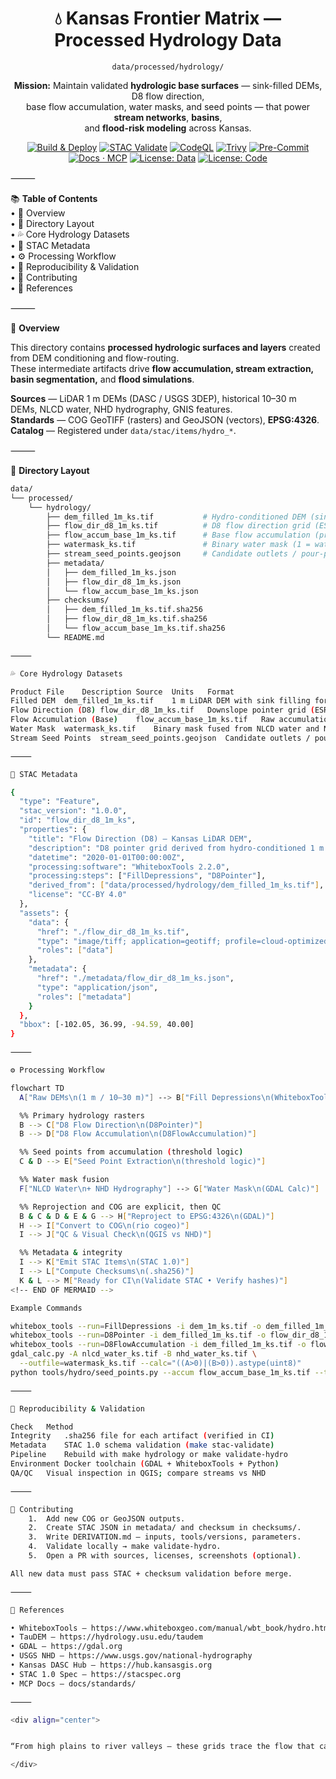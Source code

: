 <div align="center">

# 💧 Kansas Frontier Matrix — Processed Hydrology Data  
`data/processed/hydrology/`

**Mission:** Maintain validated **hydrologic base surfaces** — sink-filled DEMs, D8 flow direction,  
base flow accumulation, water masks, and seed points — that power **stream networks**, **basins**,  
and **flood-risk modeling** across Kansas.

[![Build & Deploy](https://github.com/bartytime4life/Kansas-Frontier-Matrix/actions/workflows/site.yml/badge.svg)](../../../.github/workflows/site.yml)
[![STAC Validate](https://github.com/bartytime4life/Kansas-Frontier-Matrix/actions/workflows/stac-validate.yml/badge.svg)](../../../.github/workflows/stac-validate.yml)
[![CodeQL](https://github.com/bartytime4life/Kansas-Frontier-Matrix/actions/workflows/codeql.yml/badge.svg)](../../../.github/workflows/codeql.yml)
[![Trivy](https://github.com/bartytime4life/Kansas-Frontier-Matrix/actions/workflows/trivy.yml/badge.svg)](../../../.github/workflows/trivy.yml)
[![Pre-Commit](https://github.com/bartytime4life/Kansas-Frontier-Matrix/actions/workflows/pre-commit.yml/badge.svg)](../../../.github/workflows/pre-commit.yml)
[![Docs · MCP](https://img.shields.io/badge/Docs-MCP-blue)](../../../docs/)
[![License: Data](https://img.shields.io/badge/License-CC--BY%204.0-green)](../../../LICENSE)
[![License: Code](https://img.shields.io/badge/License-MIT-yellow)](../../../LICENSE)

</div>

⸻

📚 **Table of Contents**  
• 🌊 Overview  
• 🧱 Directory Layout  
• 💦 Core Hydrology Datasets  
• 🧩 STAC Metadata  
• ⚙️ Processing Workflow  
• 🔁 Reproducibility & Validation  
• 🧠 Contributing  
• 📖 References  

⸻

🌊 **Overview**

This directory contains **processed hydrologic surfaces and layers** created from DEM conditioning and flow-routing.  
These intermediate artifacts drive **flow accumulation, stream extraction, basin segmentation,** and **flood simulations**.

**Sources** — LiDAR 1 m DEMs (DASC / USGS 3DEP), historical 10–30 m DEMs, NLCD water, NHD hydrography, GNIS features.  
**Standards** — COG GeoTIFF (rasters) and GeoJSON (vectors), **EPSG:4326**.  
**Catalog** — Registered under `data/stac/items/hydro_*`.

⸻

🧱 **Directory Layout**

```bash
data/
└── processed/
    └── hydrology/
        ├── dem_filled_1m_ks.tif           # Hydro-conditioned DEM (sink-filled)
        ├── flow_dir_d8_1m_ks.tif          # D8 flow direction grid (ESRI 1–128)
        ├── flow_accum_base_1m_ks.tif      # Base flow accumulation (pre-threshold)
        ├── watermask_ks.tif               # Binary water mask (1 = water)
        ├── stream_seed_points.geojson     # Candidate outlets / pour-points
        ├── metadata/
        │   ├── dem_filled_1m_ks.json
        │   ├── flow_dir_d8_1m_ks.json
        │   └── flow_accum_base_1m_ks.json
        ├── checksums/
        │   ├── dem_filled_1m_ks.tif.sha256
        │   ├── flow_dir_d8_1m_ks.tif.sha256
        │   └── flow_accum_base_1m_ks.tif.sha256
        └── README.md

⸻

💦 Core Hydrology Datasets

Product	File	Description	Source	Units	Format
Filled DEM	dem_filled_1m_ks.tif	1 m LiDAR DEM with sink filling for hydrologic continuity	KS LiDAR / USGS 3DEP	m	COG GeoTIFF
Flow Direction (D8)	flow_dir_d8_1m_ks.tif	Downslope pointer grid (ESRI D8; 1–128)	Derived (WhiteboxTools)	int	COG GeoTIFF
Flow Accumulation (Base)	flow_accum_base_1m_ks.tif	Raw accumulation prior to stream thresholding	Derived (WhiteboxTools)	cells	COG GeoTIFF
Water Mask	watermask_ks.tif	Binary mask fused from NLCD water and NHD hydrography	USGS / DASC / Derived	binary	COG GeoTIFF
Stream Seed Points	stream_seed_points.geojson	Candidate outlets / pour-points for basins & QA	Derived	n/a	GeoJSON

⸻

🧩 STAC Metadata

{
  "type": "Feature",
  "stac_version": "1.0.0",
  "id": "flow_dir_d8_1m_ks",
  "properties": {
    "title": "Flow Direction (D8) – Kansas LiDAR DEM",
    "description": "D8 pointer grid derived from hydro-conditioned 1 m DEM.",
    "datetime": "2020-01-01T00:00:00Z",
    "processing:software": "WhiteboxTools 2.2.0",
    "processing:steps": ["FillDepressions", "D8Pointer"],
    "derived_from": ["data/processed/hydrology/dem_filled_1m_ks.tif"],
    "license": "CC-BY 4.0"
  },
  "assets": {
    "data": {
      "href": "./flow_dir_d8_1m_ks.tif",
      "type": "image/tiff; application=geotiff; profile=cloud-optimized",
      "roles": ["data"]
    },
    "metadata": {
      "href": "./metadata/flow_dir_d8_1m_ks.json",
      "type": "application/json",
      "roles": ["metadata"]
    }
  },
  "bbox": [-102.05, 36.99, -94.59, 40.00]
}

⸻

⚙️ Processing Workflow

flowchart TD
  A["Raw DEMs\n(1 m / 10–30 m)"] --> B["Fill Depressions\n(WhiteboxTools)"]

  %% Primary hydrology rasters
  B --> C["D8 Flow Direction\n(D8Pointer)"]
  B --> D["D8 Flow Accumulation\n(D8FlowAccumulation)"]

  %% Seed points from accumulation (threshold logic)
  C & D --> E["Seed Point Extraction\n(threshold logic)"]

  %% Water mask fusion
  F["NLCD Water\n+ NHD Hydrography"] --> G["Water Mask\n(GDAL Calc)"]

  %% Reprojection and COG are explicit, then QC
  B & C & D & E & G --> H["Reproject to EPSG:4326\n(GDAL)"]
  H --> I["Convert to COG\n(rio cogeo)"]
  I --> J["QC & Visual Check\n(QGIS vs NHD)"]

  %% Metadata & integrity
  I --> K["Emit STAC Items\n(STAC 1.0)"]
  I --> L["Compute Checksums\n(.sha256)"]
  K & L --> M["Ready for CI\n(Validate STAC • Verify hashes)"]
<!-- END OF MERMAID -->

Example Commands

whitebox_tools --run=FillDepressions -i dem_1m_ks.tif -o dem_filled_1m_ks.tif
whitebox_tools --run=D8Pointer -i dem_filled_1m_ks.tif -o flow_dir_d8_1m_ks.tif
whitebox_tools --run=D8FlowAccumulation -i dem_filled_1m_ks.tif -o flow_accum_base_1m_ks.tif
gdal_calc.py -A nlcd_water_ks.tif -B nhd_water_ks.tif \
  --outfile=watermask_ks.tif --calc="((A>0)|(B>0)).astype(uint8)"
python tools/hydro/seed_points.py --accum flow_accum_base_1m_ks.tif --threshold 500

⸻

🔁 Reproducibility & Validation

Check	Method
Integrity	.sha256 file for each artifact (verified in CI)
Metadata	STAC 1.0 schema validation (make stac-validate)
Pipeline	Rebuild with make hydrology or make validate-hydro
Environment	Docker toolchain (GDAL + WhiteboxTools + Python)
QA/QC	Visual inspection in QGIS; compare streams vs NHD

⸻

🧠 Contributing
	1.	Add new COG or GeoJSON outputs.
	2.	Create STAC JSON in metadata/ and checksum in checksums/.
	3.	Write DERIVATION.md — inputs, tools/versions, parameters.
	4.	Validate locally → make validate-hydro.
	5.	Open a PR with sources, licenses, screenshots (optional).

All new data must pass STAC + checksum validation before merge.

⸻

📖 References

• WhiteboxTools — https://www.whiteboxgeo.com/manual/wbt_book/hydro.html
• TauDEM — https://hydrology.usu.edu/taudem
• GDAL — https://gdal.org
• USGS NHD — https://www.usgs.gov/national-hydrography
• Kansas DASC Hub — https://hub.kansasgis.org
• STAC 1.0 Spec — https://stacspec.org
• MCP Docs — docs/standards/

⸻

<div align="center">


“From high plains to river valleys — these grids trace the flow that carved Kansas’s landscape.”

</div>
```
